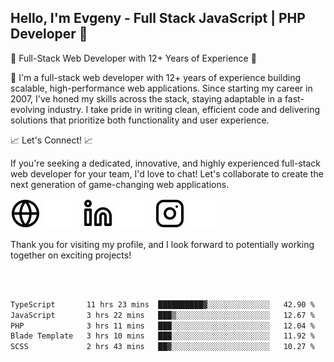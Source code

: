 ## Hello, I'm Evgeny - Full Stack JavaScript | PHP Developer 👋

🚀 Full-Stack Web Developer with 12+ Years of Experience 🚀

👋 I'm a full-stack web developer with 12+ years of experience building scalable, high-performance web applications. Since starting my career in 2007, I've honed my skills across the stack, staying adaptable in a fast-evolving industry. I take pride in writing clean, efficient code and delivering solutions that prioritize both functionality and user experience.

📈 Let's Connect! 📈

If you're seeking a dedicated, innovative, and highly experienced full-stack web developer for your team, I'd love to chat! Let's collaborate to create the next generation of game-changing web applications.

[![website](./img/globe-light.svg)](https://tradiry.com#gh-light-mode-only)
[![website](./img/globe-dark.svg)](https://tradiry.com#gh-dark-mode-only)
&nbsp;&nbsp;
[![website](./img/linkedin-light.svg)](https://www.linkedin.com/in/etulikov#gh-light-mode-only)
[![website](./img/linkedin-dark.svg)](https://www.linkedin.com/in/etulikov#gh-dark-mode-only)
&nbsp;&nbsp;
[![website](./img/instagram-light.svg)](https://www.instagram.com/evgenytulikov/#gh-light-mode-only)
[![website](./img/instagram-dark.svg)](https://www.instagram.com/evgenytulikov/#gh-dark-mode-only)

Thank you for visiting my profile, and I look forward to potentially working together on exciting projects!

<br />
<br />

<!--START_SECTION:waka-->

```txt
TypeScript       11 hrs 23 mins  ██████████▓░░░░░░░░░░░░░░   42.90 %
JavaScript       3 hrs 22 mins   ███▒░░░░░░░░░░░░░░░░░░░░░   12.67 %
PHP              3 hrs 11 mins   ███░░░░░░░░░░░░░░░░░░░░░░   12.04 %
Blade Template   3 hrs 10 mins   ███░░░░░░░░░░░░░░░░░░░░░░   11.92 %
SCSS             2 hrs 43 mins   ██▓░░░░░░░░░░░░░░░░░░░░░░   10.27 %
```

<!--END_SECTION:waka-->
